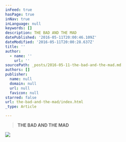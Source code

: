 ```yaml
---
inFeed: true
hasPage: true
inNav: true
inLanguage: null
keywords: []
description: THE BAD AND THE MAD
datePublished: '2016-05-11T20:00:46.109Z'
dateModified: '2016-05-11T20:00:28.637Z'
title: ''
author:
  - name: ''
    url: ''
sourcePath: _posts/2016-05-11-the-bad-and-the-mad.md
authors: []
publisher:
  name: null
  domain: null
  url: null
  favicon: null
starred: false
url: the-bad-and-the-mad/index.html
_type: Article

---
```

> **THE BAD AND THE MAD**

![](https://the-grid-user-content.s3-us-west-2.amazonaws.com/c73cf6af-601c-4edf-9ac9-f8f8512761bd.png)